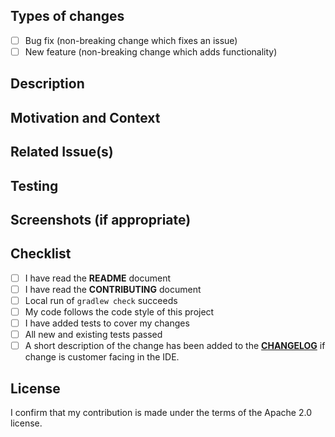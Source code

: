<!--- Provide a general summary of your changes in the Title above -->

## Types of changes
<!--- What types of changes does your code introduce? Put an `x` in all the boxes that apply: -->
- [ ] Bug fix (non-breaking change which fixes an issue)
- [ ] New feature (non-breaking change which adds functionality)

## Description
<!--- Describe your changes in detail -->

## Motivation and Context
<!--- Why is this change required? What problem does it solve? -->

## Related Issue(s)
<!--- What is the related issue you are trying to fix? -->

## Testing
<!--- Please describe in detail how you tested your changes -->
<!--- Include details of your testing environment, and the tests you ran to -->
<!--- see how your change affects other areas of the code, etc. -->

## Screenshots (if appropriate)

## Checklist
<!--- Go over all the following points, and put an `x` in all the boxes that apply -->
<!--- If you're unsure about any of these, don't hesitate to ask. We're here to help! -->
- [ ] I have read the **README** document
- [ ] I have read the **CONTRIBUTING** document
- [ ] Local run of `gradlew check` succeeds
- [ ] My code follows the code style of this project
- [ ] I have added tests to cover my changes
- [ ] All new and existing tests passed
- [ ] A short description of the change has been added to the **[CHANGELOG](https://github.com/aws/aws-toolkit-jetbrains/blob/master/CONTRIBUTING.md#contributing-via-pull-requests)** if change is customer facing in the IDE.
 
## License
I confirm that my contribution is made under the terms of the Apache 2.0 license.

